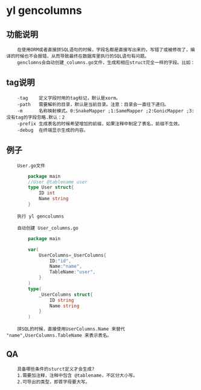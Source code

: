 # yl gencolumns #
## 功能说明 ##
		在使用ORM或者直接拼SQL语句的时候，字段名都是直接写出来的，写错了或被修改了，编译的时候也不会报错，从而导致最终在数据库里执行的SQL语句有问题。
		genclomns会自动创建_columns.go文件，生成和相应struct完全一样的字段。比如：
## tag说明 ##

		-tag	定义字段时用的tag标记，默认是xorm。
		-path	需要解析的目录，默认是当前目录。注意：目录会一直往下递归。
		-m		名称映射模式。0:SnakeMapper ;1:SameMapper ;2:GonicMapper ;3:没有tag的字段忽略.默认：2
		-prefix	生成表名的时候希望增加的前缀，如果注释中制定了表名，前缀不生效。
		-debug	在终端显示生成的内容。
		
## 例子 ##

		User.go文件

```go
		package main
		//User @tablename user
		type User struct{
			ID int
			Name string
		}
```


		执行 yl gencolumns 

		自动创建 User_columns.go
```go
    	package main

		var(
			UserColumns=_UserColumns{
				ID:"id",
				Name:"name",
				TableName:"user",
			}
		)
		type(
			_UserColumns struct{
				ID string
				Name string
			}
		)

```	

		拼SQL的时候，直接使用UserColumns.Name 来替代 "name",UserColumns.TableName 来表示表名。

## QA ##
		具备哪些条件的sturct定义才会生成?
		1.需要加注释，注释中包含 @tablename，不区分大小写。
		2.可导出的类型，即首字母要大写。

		